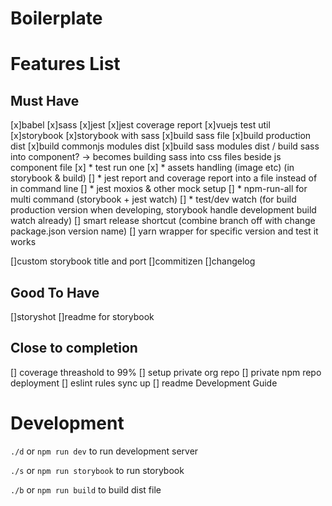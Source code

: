 # Boilerplate


# Features List
## Must Have
[x]babel
[x]sass
[x]jest
[x]jest coverage report
[x]vuejs test util
[x]storybook
[x]storybook with sass
[x]build sass file
[x]build production dist
[x]build commonjs modules dist
[x]build sass modules dist / build sass into component? -> becomes building sass into css files beside js component file
[x] * test run one
[x] * assets handling (image etc) (in storybook & build)
[] * jest report and coverage report into a file instead of in command line
[] * jest moxios & other mock setup
[] * npm-run-all for multi command (storybook + jest watch)
[] * test/dev watch
    (for build production version when developing, storybook handle development build watch already)
[] smart release shortcut (combine branch off with change package.json version name)
[] yarn wrapper for specific version and test it works

[]custom storybook title and port
[]commitizen
[]changelog


## Good To Have
[]storyshot
[]readme for storybook


## Close to completion
[] coverage threashold to 99%
[] setup private org repo
[] private npm repo deployment
[] eslint rules sync up
[] readme Development Guide

# Development
`./d` or `npm run dev` to run development server

`./s` or `npm run storybook` to run storybook

`./b` or `npm run build` to build dist file

